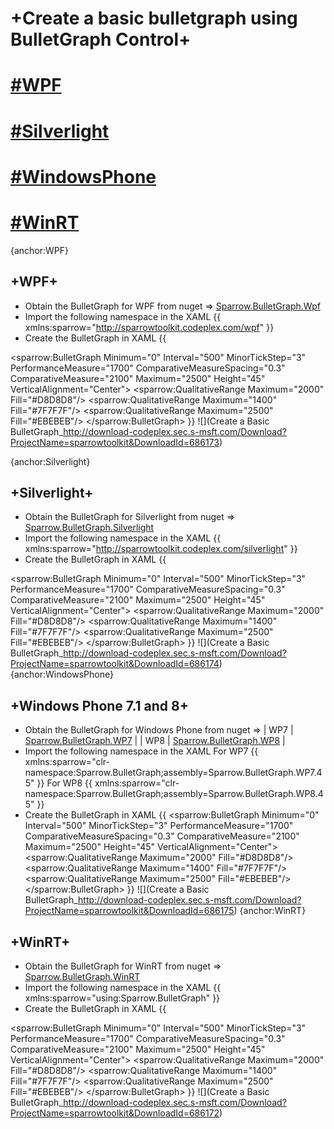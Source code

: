 # +**Create a basic bulletgraph using BulletGraph Control**+
# [#WPF](#WPF)
# [#Silverlight](#Silverlight)
# [#WindowsPhone](#WindowsPhone)
# [#WinRT](#WinRT)
{anchor:WPF}
## +**WPF**+
* Obtain the BulletGraph for WPF from nuget => [Sparrow.BulletGraph.Wpf](https://nuget.org/packages/Sparrow.BulletGraph.Wpf/)
* Import the following namespace in the XAML
{{
 xmlns:sparrow="http://sparrowtoolkit.codeplex.com/wpf"
 }} 
* Create the BulletGraph in XAML
{{

<sparrow:BulletGraph Minimum="0" Interval="500" MinorTickStep="3" PerformanceMeasure="1700" ComparativeMeasureSpacing="0.3"   ComparativeMeasure="2100"   Maximum="2500"  Height="45" VerticalAlignment="Center">
                        <sparrow:QualitativeRange Maximum="2000" Fill="#D8D8D8"/>
                        <sparrow:QualitativeRange Maximum="1400" Fill="#7F7F7F"/>
                        <sparrow:QualitativeRange Maximum="2500" Fill="#EBEBEB"/>
  </sparrow:BulletGraph> 
}}
![](Create a Basic BulletGraph_http://download-codeplex.sec.s-msft.com/Download?ProjectName=sparrowtoolkit&DownloadId=686173)

{anchor:Silverlight}
## +**Silverlight**+
* Obtain the BulletGraph for Silverlight from nuget => [Sparrow.BulletGraph.Silverlight](https://nuget.org/packages/Sparrow.BulletGraph.Silverlight/)
* Import the following namespace in the XAML
{{
 xmlns:sparrow="http://sparrowtoolkit.codeplex.com/silverlight"
 }} 
* Create the BulletGraph in XAML
{{

<sparrow:BulletGraph Minimum="0" Interval="500" MinorTickStep="3" PerformanceMeasure="1700" ComparativeMeasureSpacing="0.3"   ComparativeMeasure="2100"   Maximum="2500"  Height="45" VerticalAlignment="Center">
                        <sparrow:QualitativeRange Maximum="2000" Fill="#D8D8D8"/>
                        <sparrow:QualitativeRange Maximum="1400" Fill="#7F7F7F"/>
                        <sparrow:QualitativeRange Maximum="2500" Fill="#EBEBEB"/>
  </sparrow:BulletGraph> 
}}
![](Create a Basic BulletGraph_http://download-codeplex.sec.s-msft.com/Download?ProjectName=sparrowtoolkit&DownloadId=686174)
{anchor:WindowsPhone}
## +**Windows Phone 7.1 and 8**+
* Obtain the BulletGraph for Windows Phone from nuget => 
| WP7 | [Sparrow.BulletGraph.WP7](https://nuget.org/packages/Sparrow.BulletGraph.WP7/) |
| WP8 | [Sparrow.BulletGraph.WP8](https://nuget.org/packages/Sparrow.BulletGraph.WP8/) |
* Import the following namespace in the XAML
For WP7
{{
xmlns:sparrow="clr-namespace:Sparrow.BulletGraph;assembly=Sparrow.BulletGraph.WP7.45"
 }} 
For WP8
{{
xmlns:sparrow="clr-namespace:Sparrow.BulletGraph;assembly=Sparrow.BulletGraph.WP8.45" 
 }} 
* Create the BulletGraph in XAML
{{
<sparrow:BulletGraph Minimum="0" Interval="500" MinorTickStep="3" PerformanceMeasure="1700" ComparativeMeasureSpacing="0.3"   ComparativeMeasure="2100"   Maximum="2500"  Height="45" VerticalAlignment="Center">
                        <sparrow:QualitativeRange Maximum="2000" Fill="#D8D8D8"/>
                        <sparrow:QualitativeRange Maximum="1400" Fill="#7F7F7F"/>
                        <sparrow:QualitativeRange Maximum="2500" Fill="#EBEBEB"/>
  </sparrow:BulletGraph> 
}}
![](Create a Basic BulletGraph_http://download-codeplex.sec.s-msft.com/Download?ProjectName=sparrowtoolkit&DownloadId=686175)
{anchor:WinRT}
## +**WinRT**+
* Obtain the BulletGraph for WinRT from nuget => [Sparrow.BulletGraph.WinRT](https://nuget.org/packages/Sparrow.BulletGraph.WinRT)
* Import the following namespace in the XAML
{{
xmlns:sparrow="using:Sparrow.BulletGraph" 
 }} 
* Create the BulletGraph in XAML
{{

<sparrow:BulletGraph Minimum="0" Interval="500" MinorTickStep="3" PerformanceMeasure="1700" ComparativeMeasureSpacing="0.3"   ComparativeMeasure="2100"   Maximum="2500"  Height="45" VerticalAlignment="Center">
                        <sparrow:QualitativeRange Maximum="2000" Fill="#D8D8D8"/>
                        <sparrow:QualitativeRange Maximum="1400" Fill="#7F7F7F"/>
                        <sparrow:QualitativeRange Maximum="2500" Fill="#EBEBEB"/>
  </sparrow:BulletGraph> 
}}
![](Create a Basic BulletGraph_http://download-codeplex.sec.s-msft.com/Download?ProjectName=sparrowtoolkit&DownloadId=686172)
